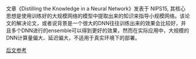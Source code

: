 文章《Distilling the Knowledge in a Neural Network》发表于 NIPS15, 其核心思想是使用训练好的大规模网络的模型中提取出来的知识来指导小规模网络。该论文的解决论文，或者说背景是一个很大的DNN往往训练出来的效果会比较好，并且多个DNN进行的ensemble可以得到更好的效果，然而在实际应用中，大规模的DNN计算量偏大、延迟偏大，不适用于真实环境下的部署。

[后文参考](https://luofanghao.github.io/blog/2016/07/20/%E8%AE%BA%E6%96%87%E7%AC%94%E8%AE%B0%20%E3%80%8ADistilling%20the%20Knowledge%20in%20a%20Neural%20Network%E3%80%8B/)
